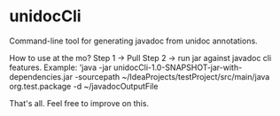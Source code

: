 # unidocCli
Command-line tool for generating javadoc from unidoc annotations. 

How to use at the mo? 
Step 1 -> Pull
Step 2 -> run jar against javadoc cli features. Example: 'java -jar unidocCli-1.0-SNAPSHOT-jar-with-dependencies.jar -sourcepath ~/IdeaProjects/testProject/src/main/java org.test.package -d ~/javadocOutputFile


That's all. 
Feel free to improve on this. 


